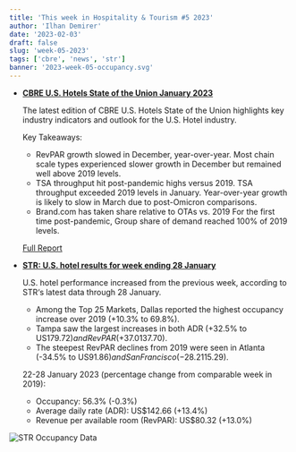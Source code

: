 ```yaml
---
title: 'This week in Hospitality & Tourism #5 2023'
author: 'Ilhan Demirer'
date: '2023-02-03'
draft: false
slug: 'week-05-2023'
tags: ['cbre', 'news', 'str']
banner: '2023-week-05-occupancy.svg'
---
```


- **[CBRE U.S. Hotels State of the Union January 2023](https://www.hotelnewsresource.com/article124702.html)**

  The latest edition of CBRE U.S. Hotels State of the Union highlights key industry indicators and outlook for the U.S. Hotel industry.

  Key Takeaways:

  - RevPAR growth slowed in December, year-over-year. Most chain scale types experienced slower growth in December but remained well above 2019 levels.
  - TSA throughput hit post-pandemic highs versus 2019. TSA throughput exceeded 2019 levels in January. Year-over-year growth is likely to slow in March due to post-Omicron comparisons.
  - Brand.com has taken share relative to OTAs vs. 2019 For the first time post-pandemic, Group share of demand reached 100% of 2019 levels.

  [Full Report](https://www.hotelnewsresource.com/pdf23/CBRE_Hotels_Research_US%20Hotels_SOTU_January%202023.pdf)

- **[STR: U.S. hotel results for week ending 28 January](https://str.com/press-release/str-us-hotel-results-week-ending-28-january)**

  U.S. hotel performance increased from the previous week, according to STR‘s latest data through 28 January.

  - Among the Top 25 Markets, Dallas reported the highest occupancy increase over 2019 (+10.3% to 69.8%).
  - Tampa saw the largest increases in both ADR (+32.5% to US$179.72) and RevPAR (+37.0% to US$137.70).
  - The steepest RevPAR declines from 2019 were seen in Atlanta (-34.5% to US$91.86) and San Francisco (-28.2% to US$115.29).

  22-28 January 2023 (percentage change from comparable week in 2019):

  - Occupancy: 56.3% (-0.3%)
  - Average daily rate (ADR): US$142.66 (+13.4%)
  - Revenue per available room (RevPAR): US$80.32 (+13.0%)

![STR Occupancy Data](/images/blogimages/2023-week-05-occupancy.svg)
